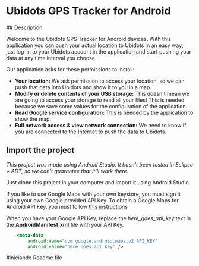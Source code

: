 # Ubidots GPS Tracker for Android

## Description

Welcome to the Ubidots GPS Tracker for Android devices. With this application you can push your actual location to Ubidots in an easy way; just log-in to your Ubidots account in the application and start pushing your data at any time interval you choose.

Our application asks for these permissions to install:

* **Your location:** We ask permission to access your location, so we can push that data into Ubidots and show it to you in a map.
* **Modify or delete contents of your USB storage:** This doesn't mean we are going to access your storage to read all your files! This is needed because we save some values for the configuration of the application.
* **Read Google service configuration:** This is needed by the application to show the map.
* **Full network access & view network connection:** We need to know if you are connected to the Internet to push the data to Ubidots.

## Import the project

*This project was made using Android Studio. It hasn't been tested in Eclipse + ADT, so we can't guarantee that it'll work there.*

Just clone this project in your computer and import it using Android Studio.

If you like to use Google Maps with your own keystore, you must sign it using your own Google provided API Key. To obtain a Google Maps for Android API Key, you must follow [this instructions](https://developers.google.com/maps/documentation/android/start#install_and_configure_the_google_play_services_sdk)

When you have your Google API Key, replace the *here_goes_api_key* text in the **AndroidManifest.xml** file with your API Key.

```xml
    <meta-data
        android:name="com.google.android.maps.v2.API_KEY"
        android:value="here_goes_api_key" />
```
#iniciando Readme file 
